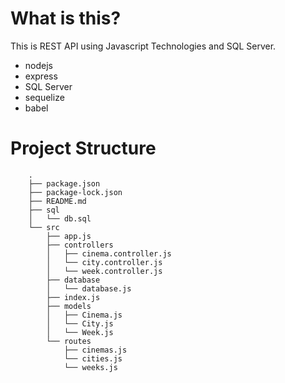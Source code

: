 # What is this?
This is REST API using Javascript Technologies and SQL Server.
- nodejs
- express
- SQL Server
- sequelize
- babel 

# Project Structure
```
    .
    ├── package.json
    ├── package-lock.json
    ├── README.md
    ├── sql
    │   └── db.sql
    └── src
        ├── app.js
        ├── controllers
        │   ├── cinema.controller.js
        │   └── city.controller.js
        │   └── week.controller.js
        ├── database
        │   └── database.js
        ├── index.js
        ├── models
        │   ├── Cinema.js
        │   └── City.js
        │   └── Week.js
        └── routes
            ├── cinemas.js
            └── cities.js
            └── weeks.js

    
```
